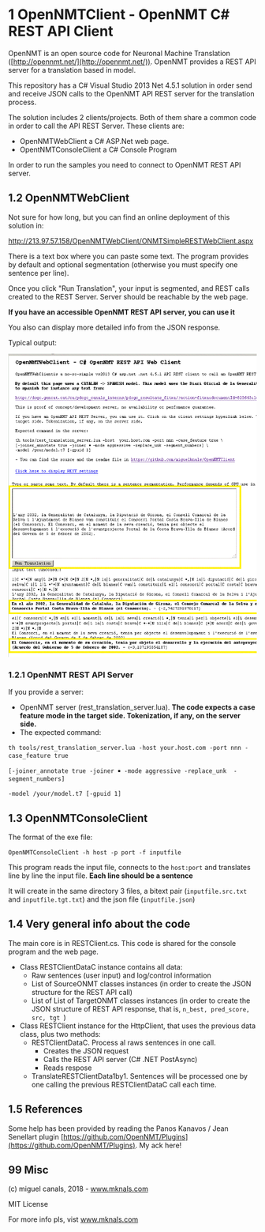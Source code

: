 # 1 OpenNMTClient - OpenNMT C# REST API Client   

OpenNMT is an open source code for Neuronal Machine Translation ([http://opennmt.net/](http://opennmt.net/)). OpenNMT provides a REST API server for a translation based in model.

This repository has a C# Visual Studio 2013 Net 4.5.1 solution in order send and receive JSON calls to the OpenNMT API REST server for the translation process.

The solution includes 2 clients/projects. Both of them share a common code in order to call the API REST Server. These clients are:

- OpenNMTWebClient a C# ASP.Net web page.
- OpentNMTConsoleClient a C# Console Program

In order to run the samples you need to connect to OpenNMT REST API server.


## 1.2 OpenNMTWebClient

Not sure for how long, but you can find an online deployment of this solution in:

<a href="http://213.97.57.158/OpenNMTWebClient/ONMTSimpleRESTWebClient.aspx" target="_blank">http://213.97.57.158/OpenNMTWebClient/ONMTSimpleRESTWebClient.aspx</a>

There is a text box where you can paste some text. The program provides by default and optional segmentation (otherwise you must specify one sentence per line).

 Once you click "Run Translation", your input is segmented, and REST calls created to the REST Server. Server should be reachable by the web page.

**If you have an accessible OpenNMT REST API server, you can use it** 

You also can display more detailed info from the JSON response.

Typical output:

![OpenNTMWebClient page](readme1.GIF) 

### 1.2.1 OpenNMT REST API Server

If you provide a server:

- OpenNMT server (rest_translation_server.lua). **The code expects a case feature mode in the target side. Tokenization, if any, on the server side.**
- The expected command:  

```
th tools/rest_translation_server.lua -host your.host.com -port nnn -case_feature true
```
```
[-joiner_annotate true -joiner ￭ -mode aggressive -replace_unk  -segment_numbers]
```
```
-model /your/model.t7 [-gpuid 1]
```  

## 1.3 OpenNMTConsoleClient

The format of the exe file:

```
OpenNMTConsoleClient -h host -p port -f inputfile
```  

This program reads the input file, connects to the `host:port` and translates line by line the input file. **Each line should be a sentence** 

It will create in the same directory 3 files, a bitext pair (`inputfile.src.txt` and `inputfile.tgt.txt`) and the json file (`inputfile.json`)

## 1.4 Very general info about the code

The main core is in RESTClient.cs. This code is shared for the console program and the web page.

- Class RESTClientDataC instance contains all data:
  - Raw sentences (user input) and log/control information 
  - List of SourceONMT classes instances (in order to create the JSON structure for the REST API call)
  - List of List of TargetONMT classes instances (in order to create the JSON structure of REST API response, that is, `n_best, pred_score, src, tgt `)
- Class RESTClient instance for the HttpClient, that uses the previous data class, plus two methods:
  -  RESTClientDataC. Process al raws sentences in one call.
     - Creates the JSON request
     - Calls the REST API server (C# .NET PostAsync)
     - Reads respose 
  - TranslateRESTClientData1by1. Sentences will be processed one by one calling the previous RESTClientDataC call each time.



## 1.5 References

Some help has been provided by reading the Panos Kanavos / Jean Senellart plugin [https://github.com/OpenNMT/Plugins](https://github.com/OpenNMT/Plugins). My ack here!

## 99 Misc

(c) miguel canals, 2018 - www.mknals.com 

MIT License

For more info pls, vist <a href="www.mknals.com" target="_blank">www.mknals.com</a>
